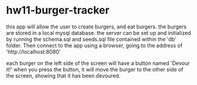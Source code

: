 # hw11-burger-tracker

this app will allow the user to create burgers, and eat burgers.
the burgers are stored in a local mysql database.
the server can be set up and initialized by running the schema.sql and seeds.sql file
contained within the 'db' folder. Then connect to the app using a browser, going to 
the address of 'http://localhost:8080'

each burger on the left side of the screen will have a button named 'Devour it!'
when you press the button, it will move the burger to the other side of the screen,
showing that it has been devoured.